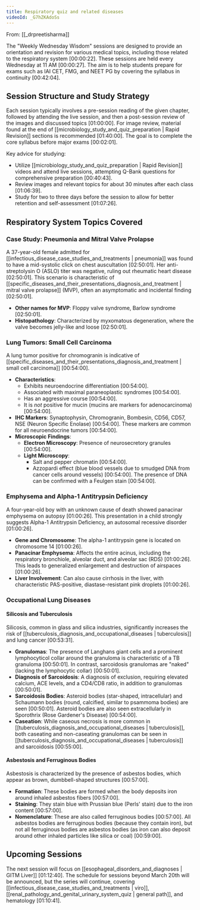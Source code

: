 ```yaml
---
title: Respiratory quiz and related diseases
videoId: _G7hZKAdoSs
---
```


From: [[_drpreetisharma]] <br/> 

The "Weekly Wednesday Wisdom" sessions are designed to provide an orientation and revision for various medical topics, including those related to the respiratory system <a class="yt-timestamp" data-t="00:00:22">[00:00:22]</a>. These sessions are held every Wednesday at 11 AM <a class="yt-timestamp" data-t="00:00:27">[00:00:27]</a>. The aim is to help students prepare for exams such as IAI CET, FMG, and NEET PG by covering the syllabus in continuity <a class="yt-timestamp" data-t="00:42:04">[00:42:04]</a>.

## Session Structure and Study Strategy
Each session typically involves a pre-session reading of the given chapter, followed by attending the live session, and then a post-session review of the images and discussed topics <a class="yt-timestamp" data-t="01:00:00">[01:00:00]</a>. For image review, material found at the end of [[microbiology_study_and_quiz_preparation | Rapid Revision]] sections is recommended <a class="yt-timestamp" data-t="01:40:00">[01:40:00]</a>. The goal is to complete the core syllabus before major exams <a class="yt-timestamp" data-t="00:02:01">[00:02:01]</a>.

Key advice for studying:
*   Utilize [[microbiology_study_and_quiz_preparation | Rapid Revision]] videos and attend live sessions, attempting Q-Bank questions for comprehensive preparation <a class="yt-timestamp" data-t="00:40:43">[00:40:43]</a>.
*   Review images and relevant topics for about 30 minutes after each class <a class="yt-timestamp" data-t="01:06:39">[01:06:39]</a>.
*   Study for two to three days before the session to allow for better retention and self-assessment <a class="yt-timestamp" data-t="01:07:26">[01:07:26]</a>.

## Respiratory System Topics Covered

### Case Study: Pneumonia and Mitral Valve Prolapse
A 37-year-old female admitted for [[infectious_disease_case_studies_and_treatments | pneumonia]] was found to have a mid-systolic click on chest auscultation <a class="yt-timestamp" data-t="02:50:01">[02:50:01]</a>. Her anti-streptolysin O (ASLO) titer was negative, ruling out rheumatic heart disease <a class="yt-timestamp" data-t="02:50:01">[02:50:01]</a>. This scenario is characteristic of [[specific_diseases_and_their_presentations_diagnosis_and_treatment | mitral valve prolapse]] (MVP), often an asymptomatic and incidental finding <a class="yt-timestamp" data-t="02:50:01">[02:50:01]</a>.
*   **Other names for MVP**: Floppy valve syndrome, Barlow syndrome <a class="yt-timestamp" data-t="02:50:01">[02:50:01]</a>.
*   **Histopathology**: Characterized by myxomatous degeneration, where the valve becomes jelly-like and loose <a class="yt-timestamp" data-t="02:50:01">[02:50:01]</a>.

### Lung Tumors: Small Cell Carcinoma
A lung tumor positive for chromogranin is indicative of [[specific_diseases_and_their_presentations_diagnosis_and_treatment | small cell carcinoma]] <a class="yt-timestamp" data-t="00:54:00">[00:54:00]</a>.
*   **Characteristics**:
    *   Exhibits neuroendocrine differentiation <a class="yt-timestamp" data-t="00:54:00">[00:54:00]</a>.
    *   Associated with maximal paraneoplastic syndromes <a class="yt-timestamp" data-t="00:54:00">[00:54:00]</a>.
    *   Has an aggressive course <a class="yt-timestamp" data-t="00:54:00">[00:54:00]</a>.
    *   It is *not* positive for mucin (mucins are markers for adenocarcinoma) <a class="yt-timestamp" data-t="00:54:00">[00:54:00]</a>.
*   **IHC Markers**: Synaptophysin, Chromogranin, Bombesin, CD56, CD57, NSE (Neuron Specific Enolase) <a class="yt-timestamp" data-t="00:54:00">[00:54:00]</a>. These markers are common for all neuroendocrine tumors <a class="yt-timestamp" data-t="00:54:00">[00:54:00]</a>.
*   **Microscopic Findings**:
    *   **Electron Microscopy**: Presence of neurosecretory granules <a class="yt-timestamp" data-t="00:54:00">[00:54:00]</a>.
    *   **Light Microscopy**:
        *   Salt and pepper chromatin <a class="yt-timestamp" data-t="00:54:00">[00:54:00]</a>.
        *   Azzopardi effect (blue blood vessels due to smudged DNA from cancer cells around vessels) <a class="yt-timestamp" data-t="00:54:00">[00:54:00]</a>. The presence of DNA can be confirmed with a Feulgen stain <a class="yt-timestamp" data-t="00:54:00">[00:54:00]</a>.

### Emphysema and Alpha-1 Antitrypsin Deficiency
A four-year-old boy with an unknown cause of death showed panacinar emphysema on autopsy <a class="yt-timestamp" data-t="01:00:26">[01:00:26]</a>. This presentation in a child strongly suggests Alpha-1 Antitrypsin Deficiency, an autosomal recessive disorder <a class="yt-timestamp" data-t="01:00:26">[01:00:26]</a>.
*   **Gene and Chromosome**: The alpha-1 antitrypsin gene is located on chromosome 14 <a class="yt-timestamp" data-t="01:00:26">[01:00:26]</a>.
*   **Panacinar Emphysema**: Affects the entire acinus, including the respiratory bronchiole, alveolar duct, and alveolar sac (RDS) <a class="yt-timestamp" data-t="01:00:26">[01:00:26]</a>. This leads to generalized enlargement and destruction of airspaces <a class="yt-timestamp" data-t="01:00:26">[01:00:26]</a>.
*   **Liver Involvement**: Can also cause cirrhosis in the liver, with characteristic PAS-positive, diastase-resistant pink droplets <a class="yt-timestamp" data-t="01:00:26">[01:00:26]</a>.

### Occupational Lung Diseases
#### Silicosis and Tuberculosis
Silicosis, common in glass and silica industries, significantly increases the risk of [[tuberculosis_diagnosis_and_occupational_diseases | tuberculosis]] and lung cancer <a class="yt-timestamp" data-t="00:53:31">[00:53:31]</a>.
*   **Granulomas**: The presence of Langhans giant cells and a prominent lymphocyticol collar around the granuloma is characteristic of a TB granuloma <a class="yt-timestamp" data-t="00:50:01">[00:50:01]</a>. In contrast, sarcoidosis granulomas are "naked" (lacking the lymphocytic collar) <a class="yt-timestamp" data-t="00:50:01">[00:50:01]</a>.
*   **Diagnosis of Sarcoidosis**: A diagnosis of exclusion, requiring elevated calcium, ACE levels, and a CD4/CD8 ratio, in addition to granulomas <a class="yt-timestamp" data-t="00:50:01">[00:50:01]</a>.
*   **Sarcoidosis Bodies**: Asteroid bodies (star-shaped, intracellular) and Schaumann bodies (round, calcified, similar to psammoma bodies) are seen <a class="yt-timestamp" data-t="00:50:01">[00:50:01]</a>. Asteroid bodies are also seen extracellularly in Sporothrix (Rose Gardener's Disease) <a class="yt-timestamp" data-t="00:54:00">[00:54:00]</a>.
*   **Caseation**: While caseous necrosis is more common in [[tuberculosis_diagnosis_and_occupational_diseases | tuberculosis]], both caseating and non-caseating granulomas can be seen in [[tuberculosis_diagnosis_and_occupational_diseases | tuberculosis]] and sarcoidosis <a class="yt-timestamp" data-t="00:55:00">[00:55:00]</a>.

#### Asbestosis and Ferruginous Bodies
Asbestosis is characterized by the presence of asbestos bodies, which appear as brown, dumbbell-shaped structures <a class="yt-timestamp" data-t="00:57:00">[00:57:00]</a>.
*   **Formation**: These bodies are formed when the body deposits iron around inhaled asbestos fibers <a class="yt-timestamp" data-t="00:57:00">[00:57:00]</a>.
*   **Staining**: They stain blue with Prussian blue (Perls' stain) due to the iron content <a class="yt-timestamp" data-t="00:57:00">[00:57:00]</a>.
*   **Nomenclature**: These are also called ferruginous bodies <a class="yt-timestamp" data-t="00:57:00">[00:57:00]</a>. All asbestos bodies are ferruginous bodies (because they contain iron), but not all ferruginous bodies are asbestos bodies (as iron can also deposit around other inhaled particles like silica or coal) <a class="yt-timestamp" data-t="00:59:00">[00:59:00]</a>.

## Upcoming Sessions
The next session will focus on [[esophageal_disorders_and_diagnoses | GITM Liver]] <a class="yt-timestamp" data-t="01:12:40">[01:12:40]</a>. The schedule for sessions beyond March 20th will be announced, but the series will continue, covering [[infectious_disease_case_studies_and_treatments | viro]], [[renal_pathology_and_genital_urinary_system_quiz | general path]], and hematology <a class="yt-timestamp" data-t="01:10:41">[01:10:41]</a>.